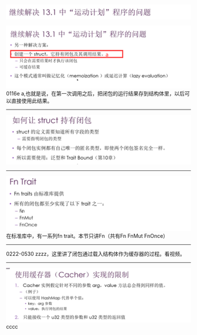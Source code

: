 ![](images/2021-07-12-19-43-07.png)

![](images/2021-07-12-19-46-18.png)
0116e a,也就是说，在第一次调用之后，把闭包的运行结果存到结构体里，以后可以直接使用此结果。
***
![](images/2021-07-12-19-47-47.png)
***
![](images/2021-07-12-19-49-57.png)
在标准库中，有一系列fn trait。本节只讲Fn（共有Fn FnMut FnOnce）
***
0222-0530   zzzz，这里讲了闭包通过载入结构体作为缓存器的过程。看视频。
***
![](images/2021-07-12-19-58-24.png)
cccc